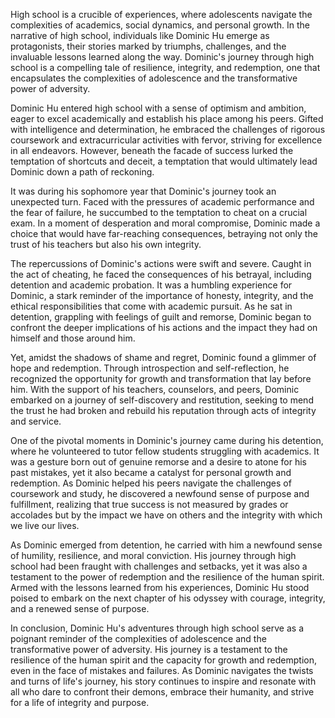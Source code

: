 High school is a crucible of experiences, where adolescents navigate the complexities of academics, social dynamics, and personal growth. In the narrative of high school, individuals like Dominic Hu emerge as protagonists, their stories marked by triumphs, challenges, and the invaluable lessons learned along the way. Dominic's journey through high school is a compelling tale of resilience, integrity, and redemption, one that encapsulates the complexities of adolescence and the transformative power of adversity.

Dominic Hu entered high school with a sense of optimism and ambition, eager to excel academically and establish his place among his peers. Gifted with intelligence and determination, he embraced the challenges of rigorous coursework and extracurricular activities with fervor, striving for excellence in all endeavors. However, beneath the facade of success lurked the temptation of shortcuts and deceit, a temptation that would ultimately lead Dominic down a path of reckoning.

It was during his sophomore year that Dominic's journey took an unexpected turn. Faced with the pressures of academic performance and the fear of failure, he succumbed to the temptation to cheat on a crucial exam. In a moment of desperation and moral compromise, Dominic made a choice that would have far-reaching consequences, betraying not only the trust of his teachers but also his own integrity.

The repercussions of Dominic's actions were swift and severe. Caught in the act of cheating, he faced the consequences of his betrayal, including detention and academic probation. It was a humbling experience for Dominic, a stark reminder of the importance of honesty, integrity, and the ethical responsibilities that come with academic pursuit. As he sat in detention, grappling with feelings of guilt and remorse, Dominic began to confront the deeper implications of his actions and the impact they had on himself and those around him.

Yet, amidst the shadows of shame and regret, Dominic found a glimmer of hope and redemption. Through introspection and self-reflection, he recognized the opportunity for growth and transformation that lay before him. With the support of his teachers, counselors, and peers, Dominic embarked on a journey of self-discovery and restitution, seeking to mend the trust he had broken and rebuild his reputation through acts of integrity and service.

One of the pivotal moments in Dominic's journey came during his detention, where he volunteered to tutor fellow students struggling with academics. It was a gesture born out of genuine remorse and a desire to atone for his past mistakes, yet it also became a catalyst for personal growth and redemption. As Dominic helped his peers navigate the challenges of coursework and study, he discovered a newfound sense of purpose and fulfillment, realizing that true success is not measured by grades or accolades but by the impact we have on others and the integrity with which we live our lives.

As Dominic emerged from detention, he carried with him a newfound sense of humility, resilience, and moral conviction. His journey through high school had been fraught with challenges and setbacks, yet it was also a testament to the power of redemption and the resilience of the human spirit. Armed with the lessons learned from his experiences, Dominic Hu stood poised to embark on the next chapter of his odyssey with courage, integrity, and a renewed sense of purpose.

In conclusion, Dominic Hu's adventures through high school serve as a poignant reminder of the complexities of adolescence and the transformative power of adversity. His journey is a testament to the resilience of the human spirit and the capacity for growth and redemption, even in the face of mistakes and failures. As Dominic navigates the twists and turns of life's journey, his story continues to inspire and resonate with all who dare to confront their demons, embrace their humanity, and strive for a life of integrity and purpose.



